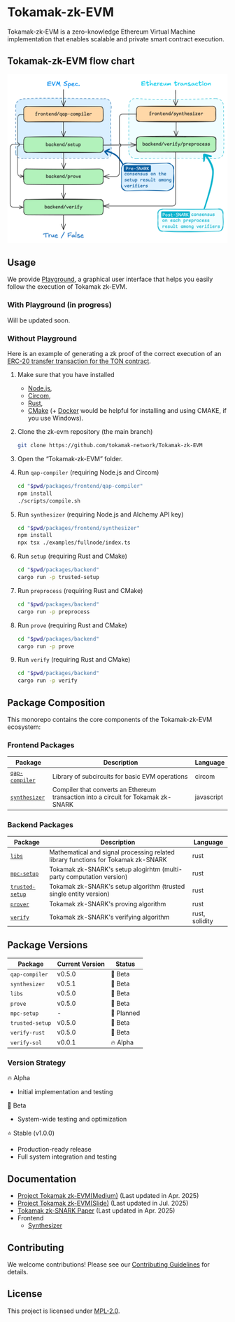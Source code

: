 # Tokamak-zk-EVM

Tokamak-zk-EVM is a zero-knowledge Ethereum Virtual Machine implementation that enables scalable and private smart contract execution.

## Tokamak-zk-EVM flow chart
![Tokamak-zk-EVM Flow Chart](.github/assets/flowchart.png)

## Usage
We provide [Playground](https://github.com/tokamak-network/Tokamak-zk-EVM-playgrounds), a graphical user interface that helps you easily follow the execution of Tokamak zk-EVM.
### With Playground (in progress)
Will be updated soon.
### Without Playground
Here is an example of generating a zk proof of the correct execution of an [ERC-20 transfer transaction for the TON contract](./packages/frontend/synthesizer/examples/erc20/ton-transfer.ts).
1. Make sure that you have installed
    - [Node.js](https://nodejs.org/en),
    - [Circom](https://docs.circom.io),
    - [Rust](https://www.rust-lang.org),
    - [CMake](https://cmake.org) (+ [Docker](https://www.docker.com) would be helpful for installing and using CMAKE, if you use Windows).
3. Clone the zk-evm repository (the main branch)
    
    ```bash
    git clone https://github.com/tokamak-network/Tokamak-zk-EVM
    ```
    
4. Open the “Tokamak-zk-EVM” folder.
5. Run `qap-compiler` (requiring Node.js and Circom)
    
    ```bash
    cd "$pwd/packages/frontend/qap-compiler"
    npm install
    ./scripts/compile.sh
    ```
    
6. Run `synthesizer` (requiring Node.js and Alchemy API key)
    
    ```bash
    cd "$pwd/packages/frontend/synthesizer"
    npm install
    npx tsx ./examples/fullnode/index.ts
    ```
    
7. Run `setup` (requiring Rust and CMake)
    
    ```bash
    cd "$pwd/packages/backend"
    cargo run -p trusted-setup
    ```
    
8. Run `preprocess` (requiring Rust and CMake)
    
    ```bash
    cd "$pwd/packages/backend"
    cargo run -p preprocess
    ```
    
9. Run `prove` (requiring Rust and CMake)
    
    ```bash
    cd "$pwd/packages/backend"
    cargo run -p prove
    ```

10. Run `verify` (requiring Rust and CMake)

    ```bash
    cd "$pwd/packages/backend"
    cargo run -p verify
    ```

## Package Composition

This monorepo contains the core components of the Tokamak-zk-EVM ecosystem:

### Frontend Packages
| Package | Description | Language |
|---------|-------------|----------|
| [`qap-compiler`](./packages/frontend/qap-compiler) | Library of subcircuits for basic EVM operations | circom |
| [`synthesizer`](./packages/frontend/synthesizer) | Compiler that converts an Ethereum transaction into a circuit for Tokamak zk-SNARK | javascript |
### Backend Packages
| Package | Description | Language |
|---------|-------------|----------|
| [`libs`](./packages/backend/libs) | Mathematical and signal processing related library functions for Tokamak zk-SNARK | rust |
| [`mpc-setup`](./packages/backend/setup/mpc-setup) | Tokamak zk-SNARK's setup alogirhtm (multi-party computation version) | rust |
| [`trusted-setup`](./packages/backend/setup/trusted-setup) | Tokamak zk-SNARK's setup algorithm (trusted single entity version) | rust |
| [`prover`](./packages/backend/prove) | Tokamak zk-SNARK's proving algorithm | rust |
| [`verify`](./packages/backend/verify) | Tokamak zk-SNARK's verifying algorithm | rust, solidity |

## Package Versions
| Package | Current Version | Status |
|---------|----------------|---------|
| `qap-compiler` | v0.5.0 | 🧪 Beta |
| `synthesizer` | v0.5.1 | 🧪 Beta |
| `libs` | v0.5.0 | 🧪 Beta |
| `prove` | v0.5.0 | 🧪 Beta |
| `mpc-setup` | - | 🚧 Planned |
| `trusted-setup` | v0.5.0 | 🧪 Beta |
| `verify-rust` | v0.5.0 | 🧪 Beta |
| `verify-sol` | v0.0.1 | 🔥  Alpha |


### Version Strategy
🔥 Alpha
- Initial implementation and testing

🧪 Beta
- System-wide testing and optimization

⭐️ Stable (v1.0.0)
- Production-ready release
- Full system integration and testing

## Documentation
- [Project Tokamak zk-EVM(Medium)](https://medium.com/tokamak-network/project-tokamak-zk-evm-67483656fd21) (Last updated in Apr. 2025)
- [Project Tokamak zk-EVM(Slide)](https://docs.google.com/presentation/d/18GA0Dv6zZcikwaAsob1aPTErocRJVidvE4KsNA_R3Lo/edit?usp=sharing) (Last updated in Jul. 2025)
- [Tokamak zk-SNARK Paper](https://eprint.iacr.org/2024/507) (Last updated in Apr. 2025)
- Frontend
    - [Synthesizer](https://tokamak-network-zk-evm.gitbook.io/tokamak-network-zk-evm)
<!-- - [API Reference](./docs/api) -->

## Contributing
We welcome contributions! Please see our [Contributing Guidelines](./CONTRIBUTING.md) for details.

## License
This project is licensed under [MPL-2.0](./LICENSE).
